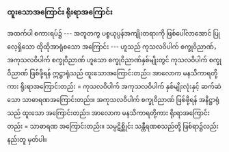 ### ထူးသောအကြောင်း ရိုးရာအကြောင်း

အထက်ပါ စကားရပ်၌ --- အတူတကွ ပစ္စယုပ္ပန်အကျိုးတရားကို ဖြစ်ပေါ်လာအောင် ပြုလေ့ရှိသော
ထိုထိုအာရုံစသော အကြောင်း --- ဟူသည် ကုသလဝိပါက် စက္ခုဝိညာဏ်， အကုသလဝိပါက် စက္ခုဝိညာဏ်
ဟူသော စက္ခုဝိညာဏ်နှစ်မျိုးတွင် ကုသလဝိပါက် စက္ခုဝိညာဏ် ဖြစ်ဖို့ရန် ဣဋ္ဌာရုံသည် ထူးသောအကြောင်းတည်း၊
အာလောက မနသိကာရတို့ကား ရိုးရာအကြောင်းတည်း = ကုသလဝိပါက် အကုသလဝိပါက် နှစ်မျိုးလုံးနှင့်
ဆက်ဆံသော သာဓာရဏအကြောင်းတည်း။ အကုသလဝိပါက် စက္ခုဝိညာဏ် ဖြစ်ဖို့ရန် အနိဋ္ဌာရုံသည် ထူးသော
အကြောင်းတည်း၊ အာလောက မနသိကာရတို့ကား ရိုးရာအကြောင်းတည်း = သာဓာရဏ အကြောင်းတည်း။
သမ္ပဋိစ္ဆိုင်း သန္တီရဏစသည်တို့ ဖြစ်ရာ၌လည်း နည်းတူ မှတ်ပါ။
